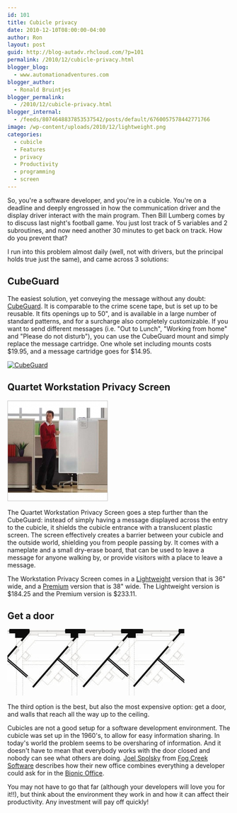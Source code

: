 ```yaml
---
id: 101
title: Cubicle privacy
date: 2010-12-10T08:00:00-04:00
author: Ron
layout: post
guid: http://blog-autadv.rhcloud.com/?p=101
permalink: /2010/12/cubicle-privacy.html
blogger_blog:
  - www.automationadventures.com
blogger_author:
  - Ronald Bruintjes
blogger_permalink:
  - /2010/12/cubicle-privacy.html
blogger_internal:
  - /feeds/8074648837853537542/posts/default/6760057578442771766
image: /wp-content/uploads/2010/12/lightweight.png
categories:
  - cubicle
  - Features
  - privacy
  - Productivity
  - programming
  - screen
---
```

So, you're a software developer, and you're in a cubicle. You're on a deadline and deeply engrossed in how the communication driver and the display driver interact with the main program. Then Bill Lumberg comes by to discuss last night's football game. You just lost track of 5 variables and 2 subroutines, and now need another 30 minutes to get back on track. How do you prevent that?

I run into this problem almost daily (well, not with drivers, but the principal holds true just the same), and came across 3 solutions:

## CubeGuard

The easiest solution, yet conveying the message without any doubt: <a href="http://www.cubeguard.com/index.html" target="_blank">CubeGuard</a>. It is comparable to the crime scene tape, but is set up to be reusable. It fits openings up to 50", and is available in a large number of standard patterns, and for a surcharge also completely customizable. If you want to send different messages (i.e. "Out to Lunch", "Working from home" and "Please do not disturb"), you can use the CubeGuard mount and simply replace the message cartridge. One whole set including mounts costs $19.95, and a message cartridge goes for $14.95.

[![CubeGuard](http://img.youtube.com/vi/HEMO1hUpEnM/0.jpg)](http://www.youtube.com/watch?v=HEMO1hUpEnM)

## Quartet Workstation Privacy Screen

![](/wp-content/uploads/2010/12/lightweight.png)

The Quartet Workstation Privacy Screen goes a step further than the CubeGuard: instead of simply having a message displayed across the entry to the cubicle, it shields the cubicle entrance with a translucent plastic screen. The screen effectively creates a barrier between your cubicle and the outside world, shielding you from people passing by. It comes with a nameplate and a small dry-erase board, that can be used to leave a message for anyone walking by, or provide visitors with a place to leave a message.

The Workstation Privacy Screen comes in a <a href="http://www.buyonlinenow.com/viewproduct.asp?SKU=QRTWPS1000" target="_blank">Lightweight</a> version that is 36" wide, and a <a href="http://www.buyonlinenow.com/viewproduct.asp?SKU=QRTWPS2000" target="_blank">Premium</a> version that is 38" wide. The Lightweight version is $184.25 and the Premium version is $233.11.

## Get a door

![](/wp-content/uploads/2010/12/Bionic-Floor.jpg)

The third option is the best, but also the most expensive option: get a door, and walls that reach all the way up to the ceiling.

Cubicles are not a good setup for a software development environment. The cubicle was set up in the 1960's, to allow for easy information sharing. In today's world the problem seems to be oversharing of information. And it doesn't have to mean that everybody works with the door closed and nobody can see what others are doing. <a href="http://www.joelonsoftware.com/AboutMe.html" target="_blank">Joel Spolsky</a> from <a href="http://www.fogcreek.com/" target="_blank">Fog Creek Software</a> describes how their new office combines everything a developer could ask for in the <a href="http://www.joelonsoftware.com/articles/BionicOffice.html" target="_blank">Bionic Office</a>.

You may not have to go that far (although your developers will love you for it!!), but think about the environment they work in and how it can affect their productivity. Any investment will pay off quickly!
